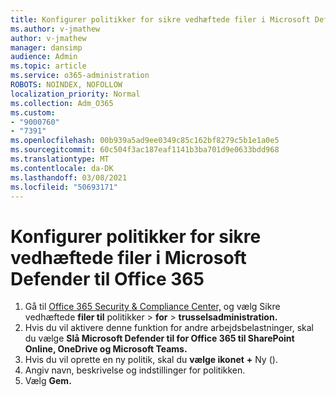 ```yaml
---
title: Konfigurer politikker for sikre vedhæftede filer i Microsoft Defender til Office 365
ms.author: v-jmathew
author: v-jmathew
manager: dansimp
audience: Admin
ms.topic: article
ms.service: o365-administration
ROBOTS: NOINDEX, NOFOLLOW
localization_priority: Normal
ms.collection: Adm_O365
ms.custom:
- "9000760"
- "7391"
ms.openlocfilehash: 00b939a5ad9ee0349c85c162bf8279c5b1e1a0e5
ms.sourcegitcommit: 60c504f3ac187eaf1141b3ba701d9e0633bdd968
ms.translationtype: MT
ms.contentlocale: da-DK
ms.lasthandoff: 03/08/2021
ms.locfileid: "50693171"
---
```

# <a name="set-up-safe-attachment-policies-in-microsoft-defender-for-office-365"></a>Konfigurer politikker for sikre vedhæftede filer i Microsoft Defender til Office 365

1. Gå til [Office 365 Security & Compliance Center,](https://go.microsoft.com/fwlink/p/?linkid=2077143) og vælg Sikre vedhæftede **filer til** politikker  >  **for**  >  **trusselsadministration.**
2. Hvis du vil aktivere denne funktion for andre arbejdsbelastninger, skal du vælge **Slå Microsoft Defender til for Office 365 til SharePoint Online, OneDrive og Microsoft Teams.**
3. Hvis du vil oprette en ny politik, skal du **vælge ikonet** **+** Ny ().
4. Angiv navn, beskrivelse og indstillinger for politikken.
5. Vælg **Gem.**
